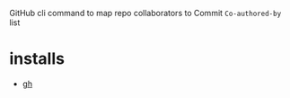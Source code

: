 GitHub cli command to map repo collaborators to Commit `Co-authored-by` list

# installs

- [gh](https://cli.github.com/)
